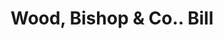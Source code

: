 ---
doi: 10.7916/D8058SXD
date_other: '1870'
date_other_textual: 1870-1879
form: printed ephemera
genre:
- Invoices
name:
- Wood, Bishop & Co.
object_in_context_url: https://biggert.cul.columbia.edu/items/view/ave_biggert_00579
subject_hierarchical_geographic:
- Bangor, Maine, United States
subject_name:
- Wood, Bishop & Co.
title: Wood, Bishop & Co.. Bill
sort_title: Wood, Bishop & Co.. Bill
call_number: ave_biggert_00579
coordinates:
- 44.8,-68.8
pid: ave_biggert_00579
identifiers: ave_biggert_00579
canvas_id: ldpd:395852
permalink: "/items/ave_biggert_00579/"
layout: iiif-image-page
---